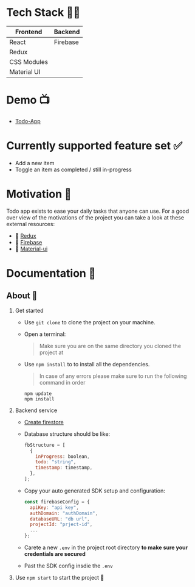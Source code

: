 # Tech Stack 👨‍💻

| Frontend    | Backend  |
| ----------- | -------- |
| React       | Firebase |
| Redux       |
| CSS Modules |
| Material UI |

# Demo 📺

- [Todo-App](https://www.loom.com/share/78a871ba135a409c8c1ce32db0dd51df)

# Currently supported feature set ✅

- Add a new item
- Toggle an item as completed / still in-progress

# Motivation 🤔

Todo app exists to ease your daily tasks that anyone can use.
For a good over view of the motivations of the project you can take a look
at these external resources:

- 📖 [Redux](https://redux-toolkit.js.org/)
- 📖 [Firebase](https://firebase.google.com/docs)
- 📖 [Material-ui](https://material-ui.com/)

# Documentation 📖

## About 👋

1. Get started

   - Use `git clone` to clone the project on your machine.

   - Open a terminal:

     > Make sure you are on the same directory you cloned the project at

   - Use `npm install` to to install all the dependencies.

     > In case of any errors please make sure to run the following command in order

     ```
     npm update
     npm install
     ```

2. Backend service

   - [Create firestore](https://firebase.google.com/docs/firestore?authuser=1)
   - Database structure should be like:

     ```javascript
     fbStructure = [
       {
         inProgress: boolean,
         todo: "string",
         timestamp: timestamp,
       },
     ];
     ```

   - Copy your auto generated SDK setup and configuration:

     ```javascript
     const firebaseConfig = {
       apiKey: "api key",
       authDomain: "authDomain",
       databaseURL: "db url",
       projectId: "prject-id",
       ...
     };
     ```

   - Carete a new `.env` in the project root directory **to make sure your credentials are secured**
   - Past the SDK config insdie the `.env`

3. Use `npm start` to start the project 🚀
